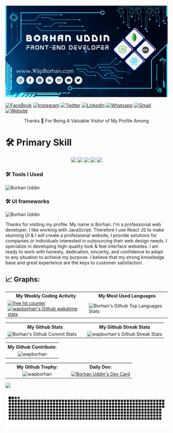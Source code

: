 ![Borhan Uddin](https://raw.githubusercontent.com/wapborhan/wapborhan/main/wapborhan.jpg)

<p align='center' style="text-align: center;">

[![FaceBook](https://img.shields.io/badge/Facebook-1877F2?style=for-the-badge&logo=facebook&logoColor=white "Borhan")](https://www.facebook.com/wapborhan)
[![Instagram](https://img.shields.io/badge/Instagram-E4405F?style=for-the-badge&logo=instagram&logoColor=white "Borhan")](https://instagram.com/wapborhan)
[![Twitter](https://img.shields.io/badge/Twitter-1DA1F2?style=for-the-badge&logo=twitter&logoColor=white "Borhan")](https://twitter.com/wapborhan)
[![LinkedIn](https://img.shields.io/badge/LinkedIn-0077B5?style=for-the-badge&logo=linkedin&logoColor=white "Borhan")](https://linkedin.com/in/wapborhan)
[![Whatsapp](https://img.shields.io/badge/WhatsApp-25D366?style=for-the-badge&logo=whatsapp&logoColor=white "Borhan")](https://linkedin.com/in/wapborhan)
[![Gmail](https://img.shields.io/badge/Gmail-D14836?style=for-the-badge&logo=gmail&logoColor=white "Borhan")](mailto:borhaninfos@gmail.com)
[![Website](https://img.shields.io/badge/Website-3423A6?style=for-the-badge&logo=Anaconda&logoColor=white "Borhan")](https://wapborhan.com)

</p>
<p align='center' style="text-align: center;">
Thanks 💙 For Being A Valuable Visitor of My Profile Among

</p>

# 🛠️ Primary Skill

<p align="center">
<img src="https://img.shields.io/badge/MongoDB-4EA94B?style=for-the-badge&logo=mongodb&logoColor=white" border="0"  />
<img src="https://img.shields.io/badge/Express.js-404D59?style=for-the-badge&logo=express&logoColor=white" border="0"  />
<img src="https://img.shields.io/badge/-ReactJs-61DAFB?style=for-the-badge&logo=react&logoColor=black" border="0"  />
<img src="https://img.shields.io/badge/Node.js-43853D?style=for-the-badge&logo=node.js&logoColor=white" border="0"  />
<img src="https://img.shields.io/badge/JavaScript-F7DF1E?style=for-the-badge&logo=javascript&logoColor=black" border="0"  />
</p>

### 🛠️ Tools I Used

![Borhan Uddin](https://skillicons.dev/icons?i=vscode,mongodb,postman,powershell,github,git,figma)

### 🛠️ UI frameworks

![Borhan Uddin](https://skillicons.dev/icons?i=css,tailwind,bootstrap,daisyui)

<p>Thanks for visiting my profile. My name is Borhan. I'm a professional web developer, I like working with JavaScript. Therefore I use React JS to make stunning UI & І will create a professional website, I provide solutions for companies or individuals interested in outsourcing their web design needs. I specialize in developing high-quality look & feel interface websites. I am ready to work with honesty, dedication, sincerity, and confidence to adapt to any situation to achieve my purpose. I believe that my strong knowledge base and great experience are the keys to customer satisfaction.</p>

## 📈 Graphs:

<table align="center" width="100%" >
    <tr >
        <th>My Weekly Coding Activity</th>
        <th>My Most Used Languages</th>
    </tr>
    <tr>
<td width="50%"> 
<a href="https://wakatime.com/@wapborhan"> <img src="https://wakatime.com/badge/user/59d9f170-5e15-4b6c-8acd-f8cd5d8bb365.svg" border="0" title="free hit counter" alt="free hit counter" /></a>
<a href="https://wakatime.com/@wapborhan"><img src="https://github-readme-stats.vercel.app/api/wakatime?username=wapborhan&v=2" alt="wapborhan's Github wakatime stats" height="auto" width="500px"></a>
</td>
<td width="50%">
     <img src="https://github-readme-stats-showrin.vercel.app/api/top-langs/?username=wapborhan&layout=compact&langs_count=8&hide=less" alt="Borhan's Github Top Languages Stats" width="500px" height="auto" />
</td>
</tr>
</table>

<table align="center" width="100%">
    <tr>
        <th>My Github Stats</th>
        <th>My Github Streak Stats</th>
    </tr>
    <tr>
        <td width="50%">
            <img  src="https://github-readme-stats-showrin.vercel.app/api?username=wapborhan&include_all_commits=true&count_private=true&show_icons=true" alt="Borhan's Github Commit Stats" height="170em">
        </td>
        <td width="50%">
            <img src="https://github-readme-streak-stats.herokuapp.com/?user=wapborhan" alt="wapborhan's Github Streak Stats" height="180em">
        </td>
    </tr>
</table>

<table align="center" width="100%">
    <tr>
        <th> My Github Contribute:</th>
    </tr>
    <tr>
        <td align="center"><img src="https://github-profile-summary-cards.vercel.app/api/cards/profile-details?username=wapborhan&theme=algolia" alt="wapborhan" /></td>
    </tr>
</table>

<table align="center" width="100%">
    <tr>
        <th> My Github Trophy:</th>
        <th> Daily Dev:</th>
    </tr>
    <tr>
        <td align="center"><img src="https://github-profile-trophy.vercel.app/?username=wapborhan&row=4&column=3" alt="wapborhan" /></td>
        <td width="50%" align="center"> <a href="https://app.daily.dev/wapborhan"><img src="https://api.daily.dev/devcards/6b7988801f2b4b94b68e9f2eb5d5b3d6.png?r=oc4" width="400" alt="Borhan Uddin's Dev Card"/></a></td>
    </tr>
</table>

<a href="https://profile.codersrank.io/user/wapborhan/">
<img
  src="https://cr-ss-service.azurewebsites.net/api/ScreenShot?widget=summary&username=wapborhan&badges=3&show-avatar=true&style=--border-radius:10px"
/></a>

<p align="center">
    <img src="/github-contribution-grid-snake.svg" border="0" title="Snake" alt="Snake" />
</p>
